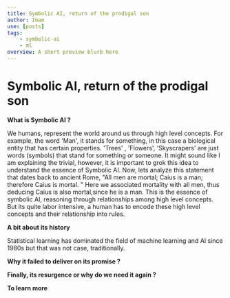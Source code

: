 ```yaml
---
title: Symbolic AI, return of the prodigal son
author: Imam
use: [posts]
tags:
    - symbolic-ai
    - ml
overview: A short preview blurb here
---
```

# Symbolic AI, return of the prodigal son

**What is Symbolic AI ?** 

We humans, represent the world around us through high level concepts. For example, the word 'Man', it stands for something, in this case a biological entity that has certain properties. 'Trees' , 'Flowers', 'Skyscrapers' are just words (symbols) that stand for something or someone. It might sound like I am explaining the trivial, however, it is important to grok this idea to understand the essence of Symbolic AI. Now, lets analyze this statement that dates back to ancient Rome, "All men are mortal;  Caius is a man; therefore Caius is mortal. " Here we associated mortality with all men, thus deducing Caius is also mortal,since he is a man. This is the essence of symbolic AI, reasoning through relationships among high level concepts. But its quite labor intensive, a human has to encode these high level concepts and their relationship into rules.

**A bit about its history** 

Statistical learning has dominated the field of machine learning and AI since 1980s but that was not case, traditionally. 



**Why it failed to deliver on its promise ?**



**Finally, its resurgence or why do we need it again ?**



**To learn more** 